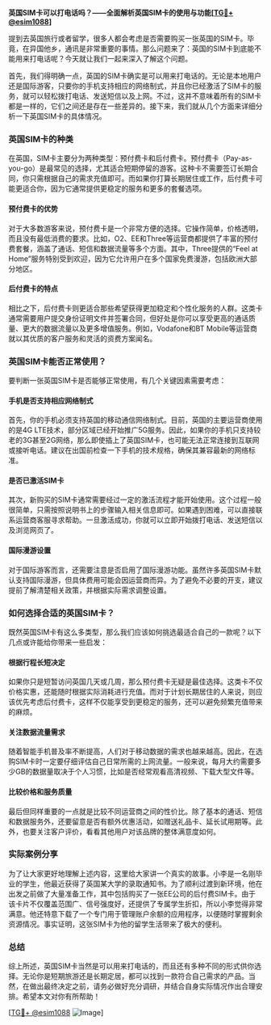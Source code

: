 **英国SIM卡可以打电话吗？——全面解析英国SIM卡的使用与功能[[TG💪+ @esim1088](https://t.me/s/esim1088)]**

提到去英国旅行或者留学，很多人都会考虑是否需要购买一张英国的SIM卡。毕竟，在异国他乡，通讯是非常重要的事情。那么问题来了：英国的SIM卡到底能不能用来打电话呢？今天就让我们一起来深入了解这个问题。

首先，我们得明确一点，英国的SIM卡确实是可以用来打电话的。无论是本地用户还是国际游客，只要你的手机支持相应的网络制式，并且你已经激活了SIM卡的服务，就可以轻松拨打电话、发送短信以及上网。不过，这并不意味着所有的SIM卡都是一样的，它们之间还是存在一些差异的。接下来，我们就从几个方面来详细分析一下英国SIM卡的具体情况。

### 英国SIM卡的种类

在英国，SIM卡主要分为两种类型：预付费卡和后付费卡。预付费卡（Pay-as-you-go）是最常见的选择，尤其适合短期停留的游客。这种卡不需要签订长期合同，你只需根据自己的需求充值即可。而如果你打算长期居住或工作，后付费卡可能更适合你，因为它通常提供更稳定的服务和更多的套餐选项。

#### 预付费卡的优势

对于大多数游客来说，预付费卡是一个非常方便的选择。它操作简单，价格透明，而且没有最低消费的要求。比如，O2、EE和Three等运营商都提供了丰富的预付费套餐，涵盖了通话、短信和数据流量等多个方面。其中，Three提供的“Feel at Home”服务特别受到欢迎，因为它允许用户在多个国家免费漫游，包括欧洲大部分地区。

#### 后付费卡的特点

相比之下，后付费卡则更适合那些希望获得更加稳定和个性化服务的人群。这类卡通常需要用户提交身份证明文件并签署合同，但好处是你可以享受更高的通话质量、更大的数据流量以及更多增值服务。例如，Vodafone和BT Mobile等运营商就以其优质的客户服务和灵活的资费方案闻名。

### 英国SIM卡能否正常使用？

要判断一张英国SIM卡是否能够正常使用，有几个关键因素需要考虑：

#### 手机是否支持相应网络制式

首先，你的手机必须支持英国的移动通信网络制式。目前，英国的主要运营商使用的是4G LTE技术，部分区域已经开始推广5G服务。因此，如果你的手机只支持较老的3G甚至2G网络，那么即使插上了英国SIM卡，也可能无法正常连接到互联网或接听电话。建议在出国前检查一下手机的技术规格，确保其兼容最新的网络标准。

#### 是否已激活SIM卡

其次，新购买的SIM卡通常需要经过一定的激活流程才能开始使用。这个过程一般很简单，只需按照说明书上的步骤输入相关信息即可。如果遇到困难，可以直接联系运营商客服寻求帮助。一旦激活成功，你就可以立即开始拨打电话、发送短信以及浏览网页了。

#### 国际漫游设置

对于国际游客而言，还需要注意是否启用了国际漫游功能。虽然许多英国SIM卡默认支持国际漫游，但具体费用可能会因运营商而异。为了避免不必要的开支，建议提前了解清楚相关政策，并根据实际需求调整设置。

### 如何选择合适的英国SIM卡？

既然英国SIM卡有这么多类型，那么我们应该如何挑选最适合自己的一款呢？以下几点或许能给你带来一些启发：

#### 根据行程长短决定

如果你只是短暂访问英国几天或几周，那么预付费卡无疑是最佳选择。这类卡不仅价格实惠，还能随时根据实际消耗进行充值。而对于计划长期居住的人来说，则应该优先考虑后付费卡，这样不仅能享受到更稳定的服务，还可以避免频繁充值带来的麻烦。

#### 关注数据流量需求

随着智能手机普及率不断提高，人们对于移动数据的需求也越来越高。因此，在选购SIM卡时一定要仔细评估自己日常所需的上网流量。一般来说，每月大约需要多少GB的数据量取决于个人习惯，比如是否经常观看高清视频、下载大型文件等。

#### 比较价格和服务质量

最后但同样重要的一点就是比较不同运营商之间的性价比。除了基本的通话、短信和数据服务外，还要留意是否有额外优惠活动，如赠送礼品卡、延长试用期等。此外，也要关注客户评价，看看其他用户对该品牌的整体满意度如何。

### 实际案例分享

为了让大家更好地理解上述内容，这里给大家讲一个真实的故事。小李是一名刚毕业的学生，他最近获得了英国某大学的录取通知书。为了顺利过渡到新环境，他在出发之前做了大量准备工作，其中包括购买了一张EE公司的后付费SIM卡。由于该卡片不仅覆盖范围广、信号强度好，还提供了专属学生折扣，所以小李觉得非常满意。他还特意下载了一个专门用于管理账户余额的应用程序，以便随时掌握剩余资源情况。事实证明，这张SIM卡为他的留学生活带来了极大的便利。

### 总结

综上所述，英国SIM卡当然是可以用来打电话的，而且还有多种不同的形式供你选择。无论你是短期旅游还是长期定居，都可以找到一款符合自己需求的产品。当然，在做出最终决定之前，请务必做好充分调研，并结合自身实际情况作出合理安排。希望本文对你有所帮助！

[[TG💪+ @esim1088](https://t.me/s/esim1088) ![Image](https://i.postimg.cc/4NQfJmqS/Snipaste-2025-05-13-00-14-12.png)]
